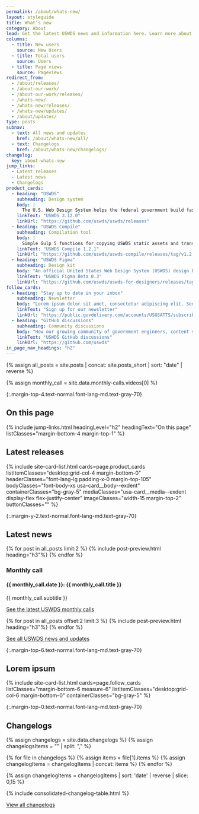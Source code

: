 ```yaml
---
permalink: /about/whats-new/
layout: styleguide
title: What’s new
category: About
lead: Get the latest USWDS news and information here. Learn more about our product development and process, dive deeper into our monthly call topics, and see how we work with our partners to improve the government technology space.
columns:
  - title: New users
    source: New Users
  - title: Total users
    source: Users
  - title: Page views
    source: Pageviews
redirect_from:
  - /about/releases/
  - /about-our-work/
  - /about-our-work/releases/
  - /whats-new/
  - /whats-new/releases/
  - /whats-new/updates/
  - /about/updates/
type: posts
subnav:
  - text: All news and updates
    href: /about/whats-new/all/
  - text: Changelogs
    href: /about/whats-new/changelogs/
changelog:
  key: about-whats-new
jump_links:
  - Latest releases
  - Latest news
  - Changelogs
product_cards:
  - heading: "USWDS"
    subheading: Design system
    body: |
      The U.S. Web Design System helps the federal government build fast, accessible, mobile-friendly websites.
    linkText: "USWDS 3.12.0"
    linkUrl: "https://github.com/uswds/uswds/releases"
  - heading: "USWDS Compile"
    subheading: Compilation tool
    body: |
      Simple Gulp 5 functions for copying USWDS static assets and transforming USWDS Sass into browser-readable CSS.
    linkText: "USWDS Compile 1.2.1"
    linkUrl: "https://github.com/uswds/uswds-compile/releases/tag/v1.2.1"
  - heading: "USWDS Figma"
    subheading: Design kit
    body: "An official United States Web Design System (USWDS) design kit from the USWDS team."
    linkText: "USWDS Figma Beta 0.3"
    linkUrl: "https://github.com/uswds/uswds-for-designers/releases/tag/v3.0.0"
follow_cards:
  - heading: "Stay up to date in your inbox"
    subheading: Newsletter
    body: "Lorem ipsum dolor sit amet, consectetur adipiscing elit. Sed tincidunt augue vitae pulvinar lacinia."
    linkText: "Sign up for our newsletter"
    linkUrl: "https://public.govdelivery.com/accounts/USGSATTS/subscriber/new?qsp=GSA_TTS"
  - heading: "GitHub discussions"
    subheading: Community discussions
    body: "How our growing community of government engineers, content specialists, and designers participate and contribute to improving USWDS."
    linkText: "USWDS GitHub discussions"
    linkUrl: "https://github.com/uswds"
in_page_nav_headings: "h2"
---
```

{% assign all_posts = site.posts | concat: site.posts_short | sort: "date" | reverse %}
<!-- {% assign product_update_posts = all_posts | where_exp: "post", "post.tags contains 'Product updates'"  %}
{% assign discussion_posts = all_posts | where_exp: "post", "post.tags contains 'Discussion'"  %} -->

<!-- grab data from the most recent  monthly call -->
{% assign monthly_call = site.data.monthly-calls.videos[0]  %}

{:.margin-top-4.text-normal.font-lang-md.text-gray-70}
## On this page
{% include jump-links.html
  headingLevel="h2"
  headingText="On this page"
  listClasses="margin-bottom-4 margin-top-1"
%}

<div class="site-product-grid margin-bottom-6">
  <h2 class="text-normal font-lang-md margin-top-0">Latest releases</h2>
  {% include site-card-list.html
    cards=page.product_cards
    listItemClasses="desktop:grid-col-4 margin-bottom-0"
    headerClasses="font-lang-lg padding-x-0 margin-top-105"
    bodyClasses="font-body-xs usa-card__body--exdent"
    containerClasses="bg-gray-5"
    mediaClasses="usa-card__media--exdent display-flex flex-justify-center"
    imageClasses="width-15 margin-top-2"
    buttonClasses=""
  %}
</div>

{:.margin-y-2.text-normal.font-lang-md.text-gray-70}
## Latest news
<div>
{% for post in all_posts limit:2 %}
  {% include post-preview.html heading="h3"%}
{% endfor %}
</div>

<div class="usa-card usa-card--flag usa-card--media-right measure-6 margin-y-4">
  <div class="usa-card__container padding-y-3 padding-x-2 margin-x-0 bg-blue-80v text-gray-warm-5 border-0">
    <div class="usa-card__header grid-col-7">
      <h3 class="site-subheading text-gray-warm-10">Monthly call</h3>
      <h4 class="usa-card__heading font-lang-lg">{{ monthly_call.date }}: {{ monthly_call.title }}</h4>
    </div>
    <div class="usa-card__media grid-col-5 bg-gray-60">
    </div>
    <div class="usa-card__body grid-col-7">
      <p>{{ monthly_call.subtitle }}</p>
    </div>
    <div class="usa-card__footer grid-col-7">
      <a href="{{ site.baseurl }}/about/monthly-calls" class="usa-button bg-gold-20v text-blue-80v">See the latest USWDS monthly calls</a>
    </div>
  </div>
</div>

{% for post in all_posts offset:2 limit:3 %}
  {% include post-preview.html heading="h3"%}
{% endfor %}

<a class="usa-button margin-top-2" href="{{ site.baseurl }}/about/whats-new/all/">See all USWDS news and updates</a>

{:.margin-top-6.text-normal.font-lang-md.text-gray-70}
## Lorem ipsum

<div class="site-product-grid">
  {% include site-card-list.html
    cards=page.follow_cards
    listClasses="margin-bottom-6 measure-6"
    listItemClasses="desktop:grid-col-6 margin-bottom-0"
    containerClasses="bg-gray-5"
  %}
</div>

{:.margin-top-0.text-normal.font-lang-md.text-gray-70}
## Changelogs

{% assign changelogs = site.data.changelogs %}
{% assign changelogsItems = "" | split: "," %}

{% for file in changelogs %}
  {% assign items = file[1].items %}
  {% assign changelogItems = changelogItems | concat: items %}
{% endfor %}

{% assign changelogItems = changelogItems | sort: 'date' | reverse | slice: 0,15 %}

{% include consolidated-changelog-table.html %}

<a class="usa-button margin-top-2" href="{{ site.baseurl }}/about/whats-new/all/">View all changelogs</a>

